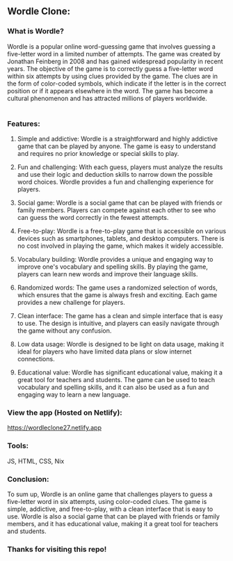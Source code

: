 ## Wordle Clone:
### What is Wordle?

Wordle is a popular online word-guessing game that involves guessing a five-letter word in a limited number of attempts. The game was created by Jonathan Feinberg in 2008 and has gained widespread popularity in recent years. The objective of the game is to correctly guess a five-letter word within six attempts by using clues provided by the game. The clues are in the form of color-coded symbols, which indicate if the letter is in the correct position or if it appears elsewhere in the word. The game has become a cultural phenomenon and has attracted millions of players worldwide.
<br/>
<br/>

### Features:

1. Simple and addictive: Wordle is a straightforward and highly addictive game that can be played by anyone. The game is easy to understand and requires no prior knowledge or special skills to play.

2. Fun and challenging: With each guess, players must analyze the results and use their logic and deduction skills to narrow down the possible word choices. Wordle provides a fun and challenging experience for players.

3. Social game: Wordle is a social game that can be played with friends or family members. Players can compete against each other to see who can guess the word correctly in the fewest attempts.

4. Free-to-play: Wordle is a free-to-play game that is accessible on various devices such as smartphones, tablets, and desktop computers. There is no cost involved in playing the game, which makes it widely accessible.

5. Vocabulary building: Wordle provides a unique and engaging way to improve one's vocabulary and spelling skills. By playing the game, players can learn new words and improve their language skills.

6. Randomized words: The game uses a randomized selection of words, which ensures that the game is always fresh and exciting. Each game provides a new challenge for players.

7. Clean interface: The game has a clean and simple interface that is easy to use. The design is intuitive, and players can easily navigate through the game without any confusion.

8. Low data usage: Wordle is designed to be light on data usage, making it ideal for players who have limited data plans or slow internet connections.

9. Educational value: Wordle has significant educational value, making it a great tool for teachers and students. The game can be used to teach vocabulary and spelling skills, and it can also be used as a fun and engaging way to learn a new language.

### View the app (Hosted on Netlify):

https://wordleclone27.netlify.app

### Tools:

JS, HTML, CSS, Nix



### Conclusion:

To sum up, Wordle is an online game that challenges players to guess a five-letter word in six attempts, using color-coded clues. The game is simple, addictive, and free-to-play, with a clean interface that is easy to use. Wordle is also a social game that can be played with friends or family members, and it has educational value, making it a great tool for teachers and students.

### Thanks for visiting this repo! 
